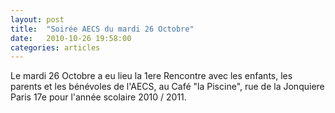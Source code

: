 ```yaml
---
layout: post
title:  "Soirée AECS du mardi 26 Octobre"
date:   2010-10-26 19:58:00
categories: articles
---
```


Le mardi 26 Octobre a eu lieu la 1ere Rencontre avec les enfants, les parents et les bénévoles de l'AECS, au Café "la Piscine", rue de la Jonquiere Paris 17e pour l'année scolaire 2010 / 2011.
